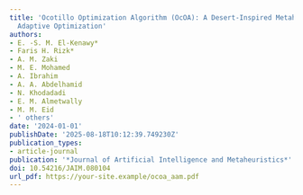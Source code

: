 ```yaml
---
title: 'Ocotillo Optimization Algorithm (OcOA): A Desert-Inspired Metaheuristic for
  Adaptive Optimization'
authors:
- E. -S. M. El-Kenawy*
- Faris H. Rizk*
- A. M. Zaki
- M. E. Mohamed
- A. Ibrahim
- A. A. Abdelhamid
- N. Khodadadi
- E. M. Almetwally
- M. M. Eid
- ' others'
date: '2024-01-01'
publishDate: '2025-08-18T10:12:39.749230Z'
publication_types:
- article-journal
publication: '*Journal of Artificial Intelligence and Metaheuristics*'
doi: 10.54216/JAIM.080104
url_pdf: https://your-site.example/ocoa_aam.pdf
---
```

